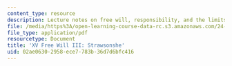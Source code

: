 ```yaml
---
content_type: resource
description: Lecture notes on free will, responsibility, and the limits of evil.
file: /media/https%3A/open-learning-course-data-rc.s3.amazonaws.com/24-120-moral-psychology-spring-2009/02ae06302958ece7783b36d7d6bfc416_MIT24_120s09_lec15.pdf
file_type: application/pdf
resourcetype: Document
title: 'XV Free Will III: Strawsonshe'
uid: 02ae0630-2958-ece7-783b-36d7d6bfc416
---
```

